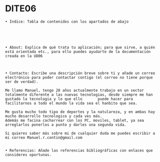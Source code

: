 # DITE06
    • Índice: Tabla de contenidos con los apartados de abajo 
    
    
    
    
    
    • About: Explica de qué trata tu aplicación; para que sirve, a quién está orientada etc., para ello puedes ayudarte de la documentación creada en la UD06 
    
    
    
    • Contacto: Escribe una descripción breve sobre ti y añade un correo electrónico para poder contactar contigo (el correo no tiene porque ser de verdad).
    
    Me llamo Manuel, tengo 28 años actualmente trabajo en un sector totalmente diferente a las nuevas tecnologias, desde siempre me han gustado la tecnologia y lo que ello       puede hacer para facilitarnos a todo el mundo la vida sea el hanbito que sea.
    
    Me gusta mucho todo tipo de deportes y la natulareza, y en ambas hay mucho desarrollo tecnologico y cada ves más.
    Además me facina cacharrear con los PC, moviles, tablet, ya sea arreglarlos ponerlos a punto y darles una segunda vida.
    
    Si quieres saber más sobre mi de cualquier duda me puedes escribir a mi correo Manuel.r.contin@gmail.com
    
    
    • Referencias: Añade las referencias bibliográficas con enlaces que consideres oportunas.

